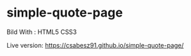 # simple-quote-page

Bild With :
HTML5
CSS3

Live version: https://csabesz91.github.io/simple-quote-page/
